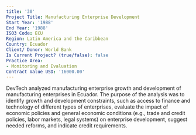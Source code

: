 ```yaml
---
title: '30'
Project Title: Manufacturing Enterprise Development
Start Year: '1988'
End Year: '1988'
ISO3 Code: ECU
Region: Latin America and the Caribbean
Country: Ecuador
Client/ Donor: World Bank
Is Current Project? (true/false): false
Practice Area:
- Monitoring and Evaluation
Contract Value USD: '16000.00'
---
```


DevTech analyzed manufacturing enterprise growth and development of manufacturing enterprises in Ecuador. The purpose of the analysis was to identify growth and development constraints, such as access to finance and technology of different types of enterprises, evaluate the impact of economic policies and general economic conditions (e.g., trade and credit policies, labor markets, legal systems) on enterprise development, suggest needed reforms, and indicate credit requirements.